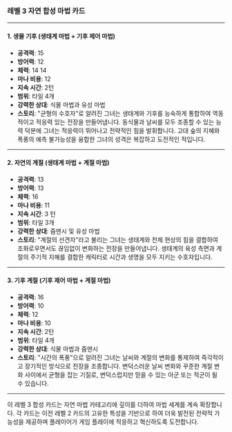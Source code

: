 ### 레벨 3 자연 합성 마법 카드

---

#### 1. 생물 기후 (생태계 마법 + 기후 제어 마법)

- **공격력**: 15
- **방어력**: 12
- **체력**: 14 14
- **마나 비용**: 12
- **지속 시간**: 2턴
- **범위**: 타일 4개
- **강력한 상대**: 식물 마법과 유성 마법
- **스토리**: "균형의 수호자"로 알려진 그녀는 생태계와 기후를 능숙하게 통합하여 역동적이고 적응력 있는 전장을 만들어냅니다. 동식물과 날씨를 모두 조종할 수 있는 능력 덕분에 그녀는 적응력이 뛰어나고 전략적인 힘을 발휘합니다. 고대 숲의 지혜와 폭풍의 예측 불가능성을 융합한 그녀의 성격은 복잡하고 도전적인 적입니다.

---

#### 2. 자연의 계절 (생태계 마법 + 계절 마법)

- **공격력**: 13
- **방어력**: 13
- **체력**: 16
- **마나 비용**: 11
- **지속 시간**: 3 턴
- **범위**: 타일 3개
- **강력한 상대**: 줌맨시 및 유성 마법
- **스토리**: "계절의 선견자"라고 불리는 그녀는 생태계와 천체 현상의 힘을 결합하여 조화로우면서도 끊임없이 변화하는 전장을 만들어냅니다. 생태계의 육성 측면과 계절의 주기적 지혜를 결합한 캐릭터로 시간과 생명을 모두 지키는 수호자입니다.

---

#### 3. 기후 계절 (기후 제어 마법 + 계절 마법)

- **공격력**: 16
- **방어력**: 10
- **체력**: 12
- **마나 비용**: 10
- **지속 시간**: 2턴
- **범위**: 타일 4개
- **강력한 상대**: 식물 마법과 줌맨시
- **스토리**: "시간의 폭풍"으로 알려진 그녀는 날씨와 계절의 변화를 통제하여 즉각적이고 장기적인 방식으로 전장을 조종합니다. 변덕스러운 날씨 변화와 꾸준한 계절 변화 사이에서 균형을 잡는 기질로, 변덕스럽지만 믿을 수 있는 아군 또는 적군이 될 수 있습니다.

---

이 레벨 3 합성 카드는 자연 마법 카테고리에 깊이를 더하여 마법 세계를 계속 확장합니다. 각 카드는 이전 레벨 2 카드의 고유한 특성을 기반으로 하여 더욱 발전된 전략적 가능성을 제공하며 플레이어가 게임 플레이에 적응하고 혁신하도록 도전합니다.